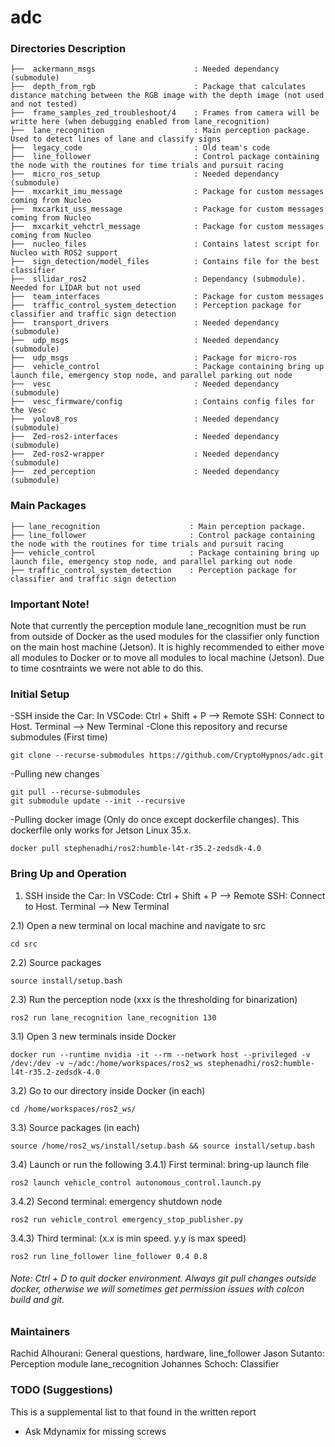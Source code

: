 # adc

### Directories Description
    ├──  ackermann_msgs                      : Needed dependancy (submodule)
    ├──  depth_from_rgb                      : Package that calculates distance matching between the RGB image with the depth image (not used and not tested)
    ├──  frame_samples_zed_troubleshoot/4    : Frames from camera will be writte here (when debugging enabled from lane_recognition)
    ├──  lane_recognition                    : Main perception package. Used to detect lines of lane and classify signs
    ├──  legacy_code                         : Old team's code
    ├──  line_follower                       : Control package containing the node with the routines for time trials and pursuit racing
    ├──  micro_ros_setup                     : Needed dependancy (submodule)
    ├──  mxcarkit_imu_message                : Package for custom messages coming from Nucleo
    ├──  mxcarkit_uss_message                : Package for custom messages coming from Nucleo
    ├──  mxcarkit_vehctrl_message            : Package for custom messages coming from Nucleo
    ├──  nucleo_files                        : Contains latest script for Nucleo with ROS2 support
    ├──  sign_detection/model_files          : Contains file for the best classifier
    ├──  sllidar_ros2                        : Dependancy (submodule). Needed for LIDAR but not used
    ├──  team_interfaces                     : Package for custom messages
    ├──  traffic_control_system_detection    : Perception package for classifier and traffic sign detection
    ├──  transport_drivers                   : Needed dependancy (submodule)
    ├──  udp_msgs                            : Needed dependancy (submodule)
    ├──  udp_msgs                            : Package for micro-ros
    ├──  vehicle_control                     : Package containing bring up launch file, emergency stop node, and parallel parking out node
    ├──  vesc                                : Needed dependancy (submodule)
    ├──  vesc_firmware/config                : Contains config files for the Vesc
    ├──  yolov8_ros                          : Needed dependancy (submodule)
    ├──  Zed-ros2-interfaces                 : Needed dependancy (submodule)
    ├──  Zed-ros2-wrapper                    : Needed dependancy (submodule)
    ├──  zed_perception                      : Needed dependancy (submodule)

    
### Main Packages

    ├── lane_recognition                    : Main perception package.
    ├── line_follower                       : Control package containing the node with the routines for time trials and pursuit racing
    ├── vehicle_control                     : Package containing bring up launch file, emergency stop node, and parallel parking out node
    ├── traffic_control_system_detection    : Perception package for classifier and traffic sign detection

    
### Important Note!
Note that currently the perception module lane_recognition must be run from outside of Docker as the used modules for the classifier only function on the main host machine (Jetson). It is highly recommended to either move all modules to Docker or to move all modules to local machine (Jetson). Due to time cosntraints we were not able to do this.

### Initial Setup
-SSH inside the Car: In VSCode: Ctrl + Shift + P --> Remote SSH: Connect to Host. Terminal --> New Terminal
-Clone this repository and recurse submodules (First time)
    
    git clone --recurse-submodules https://github.com/CryptoHypnos/adc.git

-Pulling new changes

    git pull --recurse-submodules
    git submodule update --init --recursive

-Pulling docker image (Only do once except dockerfile changes). This dockerfile only works for Jetson Linux 35.x.

    docker pull stephenadhi/ros2:humble-l4t-r35.2-zedsdk-4.0
    
### Bring Up and Operation
1) SSH inside the Car: In VSCode: Ctrl + Shift + P --> Remote SSH: Connect to Host. Terminal --> New Terminal

2.1) Open a new terminal on local machine and navigate to src

    cd src
2.2) Source packages

    source install/setup.bash
2.3) Run the perception node (xxx is the thresholding for binarization) 

    ros2 run lane_recognition lane_recognition 130
3.1) Open 3 new terminals inside Docker

    docker run --runtime nvidia -it --rm --network host --privileged -v /dev:/dev -v ~/adc:/home/workspaces/ros2_ws stephenadhi/ros2:humble-l4t-r35.2-zedsdk-4.0

3.2) Go to our directory inside Docker (in each)

    cd /home/workspaces/ros2_ws/
3.3) Source packages (in each)

    source /home/ros2_ws/install/setup.bash && source install/setup.bash
3.4) Launch or run the following
3.4.1) First terminal: bring-up launch file

    ros2 launch vehicle_control autonomous_control.launch.py 
3.4.2) Second terminal: emergency shutdown node

    ros2 run vehicle_control emergency_stop_publisher.py 
3.4.3) Third terminal: (x.x is min speed. y.y is max speed)
    
    ros2 run line_follower line_follower 0.4 0.8

###### Note: Ctrl + D to quit docker environment. Always git pull changes outside docker, otherwise we will sometimes get permission issues with colcon build and git.

   
### Maintainers
Rachid Alhourani: General questions, hardware, line_follower
Jason Sutanto: Perception module lane_recognition
Johannes Schoch: Classifier

 ### TODO (Suggestions)
 This is a supplemental list to that found in the written report
- Ask Mdynamix for missing screws
